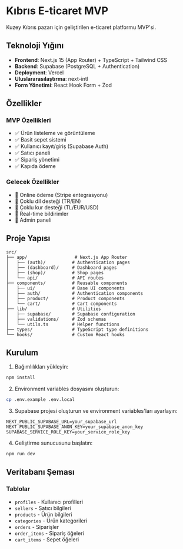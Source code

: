 # Kıbrıs E-ticaret MVP

Kuzey Kıbrıs pazarı için geliştirilen e-ticaret platformu MVP'si.

## Teknoloji Yığını

- **Frontend**: Next.js 15 (App Router) + TypeScript + Tailwind CSS
- **Backend**: Supabase (PostgreSQL + Authentication)
- **Deployment**: Vercel
- **Uluslararasılaştırma**: next-intl
- **Form Yönetimi**: React Hook Form + Zod

## Özellikler

### MVP Özellikleri
- ✅ Ürün listeleme ve görüntüleme
- ✅ Basit sepet sistemi
- ✅ Kullanıcı kayıt/giriş (Supabase Auth)
- ✅ Satıcı paneli
- ✅ Sipariş yönetimi
- ✅ Kapıda ödeme

### Gelecek Özellikler
- 🔄 Online ödeme (Stripe entegrasyonu)
- 🔄 Çoklu dil desteği (TR/EN)
- 🔄 Çoklu kur desteği (TL/EUR/USD)
- 🔄 Real-time bildirimler
- 🔄 Admin paneli

## Proje Yapısı

```
src/
├── app/                  # Next.js App Router
│   ├── (auth)/          # Authentication pages
│   ├── (dashboard)/     # Dashboard pages
│   ├── (shop)/          # Shop pages
│   └── api/             # API routes
├── components/          # Reusable components
│   ├── ui/              # Base UI components
│   ├── auth/            # Authentication components
│   ├── product/         # Product components
│   └── cart/            # Cart components
├── lib/                 # Utilities
│   ├── supabase/        # Supabase configuration
│   ├── validations/     # Zod schemas
│   └── utils.ts         # Helper functions
├── types/               # TypeScript type definitions
└── hooks/               # Custom React hooks
```

## Kurulum

1. Bağımlılıkları yükleyin:
```bash
npm install
```

2. Environment variables dosyasını oluşturun:
```bash
cp .env.example .env.local
```

3. Supabase projesi oluşturun ve environment variables'ları ayarlayın:
```env
NEXT_PUBLIC_SUPABASE_URL=your_supabase_url
NEXT_PUBLIC_SUPABASE_ANON_KEY=your_supabase_anon_key
SUPABASE_SERVICE_ROLE_KEY=your_service_role_key
```

4. Geliştirme sunucusunu başlatın:
```bash
npm run dev
```

## Veritabanı Şeması

### Tablolar
- `profiles` - Kullanıcı profilleri
- `sellers` - Satıcı bilgileri
- `products` - Ürün bilgileri
- `categories` - Ürün kategorileri
- `orders` - Siparişler
- `order_items` - Sipariş öğeleri
- `cart_items` - Sepet öğeleri
